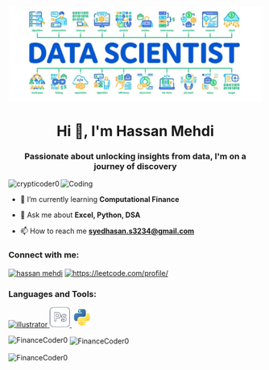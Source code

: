 ![logo](https://github.com/FinanceCoder0/FinanceCoder0/blob/main/banner.jpg)
<h1 align="center">Hi 👋, I'm Hassan Mehdi</h1>
<h3 align="center">Passionate about unlocking insights from data, I'm on a journey of discovery</h3>
<img align="right" alt="Coding" width="400" src="https://camo.githubusercontent.com/19db51af5f90f1b152bc0b9078f5fe97053955be5074f03f17019c70345bdcdb/68747470733a2f2f6d69726f2e6d656469756d2e636f6d2f6d61782f313336302f302a37513379765349765f7430696f4a2d5a2e676966">
<p align="left"> <img src="https://komarev.com/ghpvc/?username=crypticoder0&label=Profile%20views&color=0e75b6&style=flat" alt="crypticoder0" /> </p>

- 🌱 I’m currently learning **Computational Finance**

- 💬 Ask me about **Excel, Python, DSA**

- 📫 How to reach me **syedhasan.s3234@gmail.com**

<h3 align="left">Connect with me:</h3>
<p align="left">
<a href="https://linkedin.com/in/hassan mehdi" target="blank"><img align="center" src="https://raw.githubusercontent.com/rahuldkjain/github-profile-readme-generator/master/src/images/icons/Social/linked-in-alt.svg" alt="hassan mehdi" height="30" width="40" /></a>
<a href="https://www.leetcode.com/https://leetcode.com/profile/" target="blank"><img align="center" src="https://raw.githubusercontent.com/rahuldkjain/github-profile-readme-generator/master/src/images/icons/Social/leet-code.svg" alt="https://leetcode.com/profile/" height="30" width="40" /></a>
</p>

<h3 align="left">Languages and Tools:</h3>
<p align="left"> <a href="https://www.adobe.com/in/products/illustrator.html" target="_blank" rel="noreferrer"> <img src="https://www.vectorlogo.zone/logos/adobe_illustrator/adobe_illustrator-icon.svg" alt="illustrator" width="40" height="40"/> </a> <a href="https://www.photoshop.com/en" target="_blank" rel="noreferrer"> <img src="https://raw.githubusercontent.com/devicons/devicon/master/icons/photoshop/photoshop-line.svg" alt="photoshop" width="40" height="40"/> </a> <a href="https://www.python.org" target="_blank" rel="noreferrer"> <img src="https://raw.githubusercontent.com/devicons/devicon/master/icons/python/python-original.svg" alt="python" width="40" height="40"/> </a> </p>

<p><img align="left" src="https://github-readme-stats.vercel.app/api/top-langs?username=FinanceCoder0&show_icons=true&locale=en&layout=compact" alt="FinanceCoder0" /></p>

<p>&nbsp;<img align="center" src="https://github-readme-stats.vercel.app/api?username=FinanceCoder0&show_icons=true&locale=en" alt="FinanceCoder0" /></p>

<p><img align="center" src="https://github-readme-streak-stats.herokuapp.com/?user=FinanceCoder0&" alt="FinanceCoder0" /></p>
